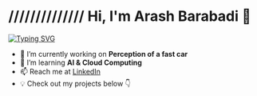 # ////////////// Hi, I'm Arash Barabadi  👋  

[![Typing SVG](https://readme-typing-svg.demolab.com/?lines=Autonomous+engineer;Roboticist)](https://git.io/typing-svg)

- 🔭 I’m currently working on **Perception of a fast car**  
- 🌱 I’m learning **AI & Cloud Computing**  
- 📫 Reach me at [LinkedIn](www.linkedin.com/in/arash-barabadi)
- 💡 Check out my projects below 👇  
